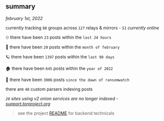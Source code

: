 
## summary
_february 1st, 2022_

currently tracking `88` groups across `127` relays & mirrors - _`51` currently online_

⏲ there have been `23` posts within the `last 24 hours`

🦈 there have been `20` posts within the `month of february`

🪐 there have been `1397` posts within the `last 90 days`

🏚 there have been `645` posts within the `year of 2022`

🦕 there have been `3006` posts `since the dawn of ransomwatch`

there are `48` custom parsers indexing posts

_`20` sites using v2 onion services are no longer indexed - [support.torproject.org](https://support.torproject.org/onionservices/v2-deprecation/)_

> see the project [README](https://github.com/thetanz/ransomwatch#ransomwatch--) for backend technicals
